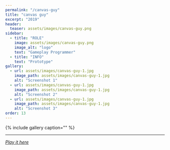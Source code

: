 ```yaml
---
permalink: "/canvas-guy"
title: "canvas guy"
excerpt: "2019"
header:
  teaser: assets/images/canvas-guy.png
sidebar:
  - title: "ROLE"
    image: assets/images/canvas-guy.png
    image_alt: "logo"
    text: "Gameplay Programmer"
  - title: "INFO"
    text: "Prototype"
gallery:
  - url: assets/images/canvas-guy-1.jpg
    image_path: assets/images/canvas-guy-1.jpg
    alt: "Screenshot 1"
  - url: assets/images/canvas-guy-1.jpg
    image_path: assets/images/canvas-guy-1.jpg
    alt: "Screenshot 2"
  - url: assets/images/canvas-guy-1.jpg
    image_path: assets/images/canvas-guy-1.jpg
    alt: "Screenshot 3"
order: 13
---
```


{% include gallery caption="" %}



------







[*Play it here*]()